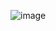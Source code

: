 ![image](https://github.com/Muskan-Thakur/SeasonsReact/assets/106293646/3000aa6a-275c-492c-9691-7c6fc6780111)

